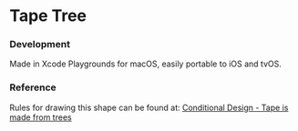 # Tape Tree
### Development

Made in Xcode Playgrounds for macOS, easily portable to iOS and tvOS.

### Reference
Rules for drawing this shape can be found at: [Conditional Design - Tape is made from trees](https://conditionaldesign.org/workshops/tape-is-made-from-trees/)
